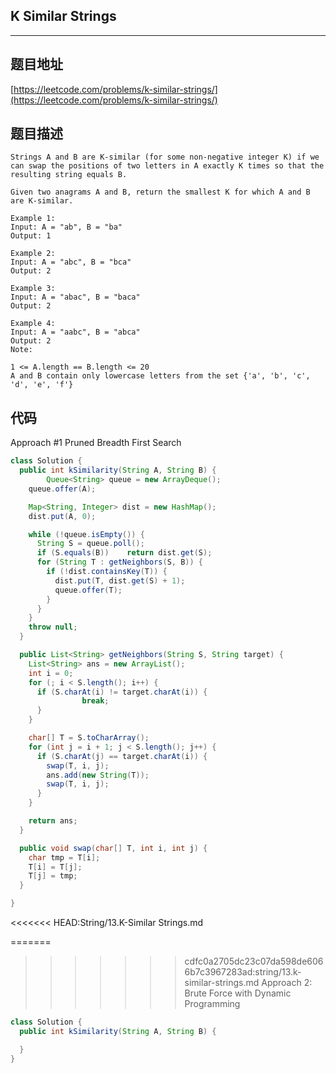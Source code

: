 ## K Similar Strings

----
## 题目地址

[https://leetcode.com/problems/k-similar-strings/](https://leetcode.com/problems/k-similar-strings/)

## 题目描述

```text
Strings A and B are K-similar (for some non-negative integer K) if we can swap the positions of two letters in A exactly K times so that the resulting string equals B.

Given two anagrams A and B, return the smallest K for which A and B are K-similar.

Example 1:
Input: A = "ab", B = "ba"
Output: 1

Example 2:
Input: A = "abc", B = "bca"
Output: 2

Example 3:
Input: A = "abac", B = "baca"
Output: 2

Example 4:
Input: A = "aabc", B = "abca"
Output: 2
Note:

1 <= A.length == B.length <= 20
A and B contain only lowercase letters from the set {'a', 'b', 'c', 'd', 'e', 'f'}
```

## 代码

Approach \#1 Pruned Breadth First Search

```java
class Solution {
  public int kSimilarity(String A, String B) {
        Queue<String> queue = new ArrayDeque();
    queue.offer(A);

    Map<String, Integer> dist = new HashMap();
    dist.put(A, 0);

    while (!queue.isEmpty()) {
      String S = queue.poll();
      if (S.equals(B))    return dist.get(S);
      for (String T : getNeighbors(S, B)) {
        if (!dist.containsKey(T)) {
          dist.put(T, dist.get(S) + 1);
          queue.offer(T);
        }
      }
    }
    throw null;
  }

  public List<String> getNeighbors(String S, String target) {
    List<String> ans = new ArrayList();
    int i = 0;
    for (; i < S.length(); i++) {
      if (S.charAt(i) != target.charAt(i)) {
                break;
      }
    }

    char[] T = S.toCharArray();
    for (int j = i + 1; j < S.length(); j++) {
      if (S.charAt(j) == target.charAt(i)) {
        swap(T, i, j);
        ans.add(new String(T));
        swap(T, i, j);
      }
    }

    return ans;
  }

  public void swap(char[] T, int i, int j) {
    char tmp = T[i];
    T[i] = T[j];
    T[j] = tmp;
  }

}
```

<<<<<<< HEAD:String/13.K-Similar Strings.md


=======
>>>>>>> cdfc0a2705dc23c07da598de6066b7c3967283ad:string/13.k-similar-strings.md
Approach 2: Brute Force with Dynamic Programming

```java
class Solution {
  public int kSimilarity(String A, String B) {

  }
}
```

